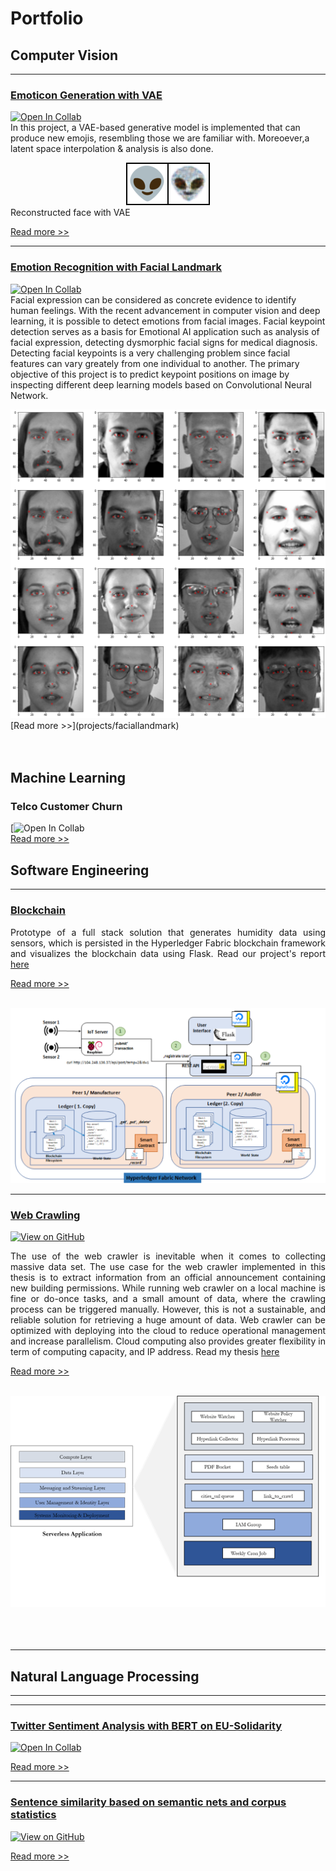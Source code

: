 # Portfolio


## Computer Vision
---
### [Emoticon Generation with VAE](projects/vae)
[![Open In Collab](https://colab.research.google.com/assets/colab-badge.svg)](https://colab.research.google.com/drive/1o1qmBDXCxMhZRncgdA_IdkVNalhIrsVg?usp=sharing)
<br/>
In this project,  a VAE-based generative model is implemented that can produce new emojis, resembling those we are familiar with. Moreoever,a latent space interpolation & analysis is also done.
<br/>
<center><img src="images/reconstructed.png"/></center>
Reconstructed face with VAE

[Read more >>](projects/vae)

---

### [Emotion Recognition with Facial Landmark](projects/faciallandmark)
[![Open In Collab](https://colab.research.google.com/assets/colab-badge.svg)](https://colab.research.google.com/drive/1MGQX07TFYVsMidh6F0rcKmjMAnfZS-md?usp=sharing)
<br/>
Facial expression can be considered as concrete evidence to identify human feelings. 
With the recent advancement in computer vision and deep learning, it is possible to detect emotions from facial images. Facial keypoint detection serves as a basis for Emotional AI application such as analysis of facial expression, detecting dysmorphic facial signs for medical diagnosis. Detecting facial keypoints is a very challenging problem since facial features can vary greately from one individual to another. The primary objective of this project is to predict keypoint positions on image by inspecting  different deep learning models based on Convolutional Neural Network. 
<br/>
<center><img src="images/facial_landmark.png"/></center>
[Read more >>](projects/faciallandmark)

<br/>
<br/>
<br/>

## Machine Learning

### Telco Customer Churn
[![Open In Collab](https://colab.research.google.com/drive/1ApRkueSNKG_tGjALBsttVHhqdekn9zhR?usp=sharing)
<br/>
[Read more >>](projects/telcochurn)


## Software Engineering
---
### [Blockchain](projects/blockchain)

<div align="justify">
Prototype of a full stack solution that generates humidity  data using sensors, which is persisted  in the Hyperledger Fabric blockchain framework and visualizes the blockchain data using Flask.
Read our project's report <a href="pdf/Final_Project_Report__HyperLedger.pdf">here</a>
</div >

[Read more >>](projects/blockchain)

<br/>
<center><img src="images/hyperledgernetwork.png"/></center>

  
---

### [Web Crawling](projects/webcrawling)
[![View on GitHub](https://img.shields.io/badge/GitHub-View_on_GitHub-blue?logo=GitHub)](https://github.com/nguyenviethoa95/Baugenehmigung-Crawler)  
<div align="justify">
The use of the web crawler is inevitable when it comes to collecting massive data set. The use case for the web crawler implemented in this thesis is to extract information from an official announcement containing new building permissions. While running web crawler on a local machine is fine or do-once tasks, and a small amount of data, where the crawling process can be triggered manually. However, this is not a sustainable, and reliable solution  for retrieving a huge amount of data. Web crawler can be optimized with deploying into the cloud to reduce operational management and increase parallelism. Cloud computing also provides greater flexibility in term of computing capacity, and IP address.
Read my thesis <a href="pdf/BachelorThesis.pdf">here</a>
</div>

[Read more >>](projects/webcrawling)

<br/>
<center><img src="images/thesis2.png"/></center>


<br/>
<br/>
<br/>

---

## Natural Language Processing 
---
<!---
### [RASA Chatbot](projects/rasa)
[![Generic badge](https://img.shields.io/badge/Open-Demo-Blue.svg)](https://shields.io/)  

Try the demo 

[Read more >>](projects/rasa)
-->
---

### [Twitter Sentiment Analysis with BERT on EU-Solidarity](projects/twitter)
[![Open In Collab](https://colab.research.google.com/assets/colab-badge.svg)](https://colab.research.google.com/drive/1Puob7U7i0aoacFCQqi4K0GclSXfhl12C?usp=sharing)

[Read more >>](projects/twitter)

---
### [Sentence similarity based on semantic nets and corpus statistics](projects/sentsim)
<!---[![Open Notebook](https://img.shields.io/badge/Jupyter-Open_Notebook-blue?logo=Jupyter)](projects/detect-food-trends-facebook.html)-->
[![View on GitHub](https://img.shields.io/badge/GitHub-View_on_GitHub-blue?logo=GitHub)](https://github.com/nguyenviethoa95/sentence_word_similarity-matrix/blob/main/sentence_word_similarity_matrix.ipynb)

[Read more >>](projects/sentsim)
<br/>
<br/>
<br/>
